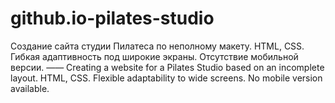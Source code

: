 # github.io-pilates-studio
Создание сайта студии Пилатеса по неполному макету. HTML, CSS. 
Гибкая адаптивность под широкие экраны. Отсутствие мобильной версии. 
——
Creating a website for a Pilates Studio based on an incomplete layout. HTML, CSS. Flexible adaptability to wide screens. No mobile version available.
